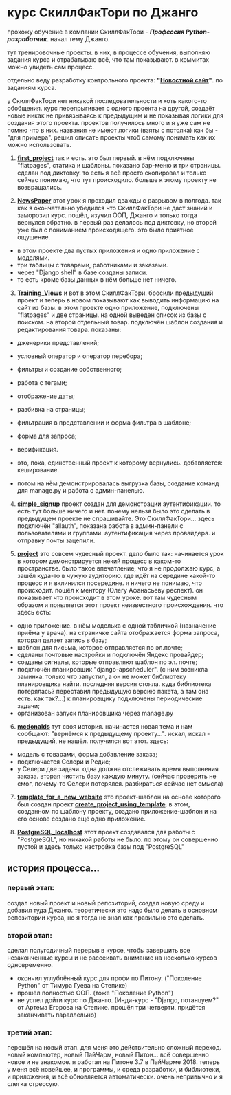 ﻿# курс СкиллФакТори по Джанго

прохожу обучение в компании СкиллФакТори - _**Профессия Python-разработчик**_. начал тему Джанго. 

тут тренировочные проекты. в них, в процессе обучения, выполняю задания курса и отрабатываю всё, что там показывают. 
в коммитах можно увидеть сам процесс.

отдельно веду разработку контрольного проекта: 
**"[Новостной сайт](https://github.com/Archangel-Ray/SkillFactory_NewsPaper)"**. по заданиям курса.


у СкиллФакТори нет никакой последовательности и хоть какого-то обобщения. курс перепрыгивает с одного проекта на другой,
создаёт новые никак не привязываясь к предыдущим и не показывая логики для создания этого проекта. проектов получилось 
много и я уже сам не помню что в них. названия не имеют логики (взяты с потолка) как бы - "для примера". 
решил описать проекты чтоб самому понимать как их можно использовать.

1. **[first_project](first_project)**
так и есть. это был первый. в нём подключены "flatpages", статика и шаблоны. показано бар-меню и три страницы.
сделан под диктовку. то есть я всё просто скопировал и только сейчас понимаю, что тут происходило. 
больше к этому проекту не возвращались.

2. **[NewsPaper](NewsPaper)**
этот урок я проходил дважды с разрывом в полгода. так как я окончательно убедился что СкиллФакТори не даст знаний и 
заморозил курс. пошёл, изучил ООП, Джанго и только тогда вернулся обратно. в первый раз делалось под диктовку, но 
второй уже был с пониманием происходящего. это было приятное ощущение.
* в этом проекте два пустых приложения и одно приложение с моделями. 
* три таблицы с товарами, работниками и заказами.
* через "Django shell" в базе созданы записи. 
* то есть кроме базы данных в нём больше нет ничего.

3. **[Training_Views](Training_Views)**
и вот в этом СкиллФакТори. бросили предыдущий проект и теперь в новом показывают как выводить информацию на сайт 
из базы. в этом проекте одно приложение, подключены "flatpages" и две страницы. на одной выведен список из базы 
с поиском. на второй отдельный товар. подключён шаблон создания и редактирования товара. показаны:
* дженерики представлений;
* условный оператор и оператор перебора;
* фильтры и создание собственного;
* работа с тегами;
* отображение даты;
* разбивка на страницы;
* фильтрация в представлении и форма фильтра в шаблоне;
* форма для запроса;
* верификация.

* это, пока, единственный проект к которому вернулись. добавляется: кеширование.
* потом на нём демонстрировалась выгрузка базы, создание команд для manage.py и работа с админ-панелью.

4. **[simple_signup](simple_signup)**
проект создан для демонстрации аутентификации. то есть тут больше ничего и нет. почему нельзя было это сделать 
в предыдущем проекте не спрашивайте. Это СкиллФакТори... здесь подключён "allauth", показана работа в админ-панели 
с пользователями и группами. аутентификация через провайдера. и отправку почты зацепили.

5. **[project](project)**
это совсем чудесный проект. дело было так: 
начинается урок в котором демонстрируется некий процесс в каком-то пространстве. было такое впечатление, что я не 
продолжаю курс, а зашёл куда-то в чужую аудиторию. где идёт на середине какой-то процесс и я вклинился посередине. 
я ничего не понимаю, что происходит. пошёл к ментору (Олегу Афанасьеву респект). он показывает что происходит в этом 
уроке. вот там чудесным образом и появляется этот проект неизвестного происхождения.
что здесь есть:
* одно приложение. в нём моделька с одной табличкой (назначение приёма у врача). на страничке сайта отображается форма 
запроса, которая делает запись в базу;
* шаблон для письма, которое отправляется по эл.почте;
* сделаны почтовые настройки и подключён Яндекс провайдер;
* созданы сигналы, которые отправляют шаблон по эл. почте;
* подключён планировщик "django-apscheduler". (с ним возникла заминка. только что запустил, а он не может библиотеку 
планировщика найти. последняя версия стояла. куда библиотека потерялась? переставил предыдущую версию пакета, 
а там она есть. как так?...) к планировщику подключены периодические задачи;
* организован запуск планировщика через manage.py

6. **[mcdonalds](mcdonalds)**
тут своя история. начинается новая тема и нам сообщают: "вернёмся к предыдущему проекту...". искал, искал - предыдущий, 
не нашёл. получился вот этот. здесь:
* модель с товарами, форма добавление заказа;
* подключается Селери и Редис;
* у Селери две задачи. одна должна отслеживать время выполнения заказа. вторая чистить базу каждую минуту. (сейчас 
проверить не смог, почему-то Селери потерялся. разбираться сейчас нет смысла)

7. **[template_for_a_new_website](template_for_a_new_website)**
это проект-шаблон на основе которого был создан 
проект **[create_project_using_template](create_project_using_template)**. в этом, созданном по шаблону проекту, создано 
приложение-шаблон и на его основе создано ещё одно приложение.

8. **[PostgreSQL_localhost](PostgreSQL_localhost)**
этот проект создавался для работы с "PostgreSQL", но никакой работы не было. по этому он совершенно пустой и здесь 
только настройка базы под "PostgreSQL"

## история процесса...
### первый этап:
создал новый проект и новый репозиторий, создал новую среду и добавил туда Джанго. теоретически это надо было делать 
в основном репозитории курса, но я тогда не знал как правильно это сделать.
### второй этап:
сделал полугодичный перерыв в курсе, чтобы завершить все незаконченные курсы и не рассеивать внимание на несколько 
курсов одновременно. 
- окончил углублённый курс для профи по Питону. ("Поколение Python" от Тимура Гуева на Степике) 
- прошёл полностью ООП. (тоже "Поколение Python") 
- не успел дойти курс по Джанго. (Инди-курс - "Django, потанцуем?" от Артема Егорова на Степике. прошёл три четверти, 
придётся заканчивать параллельно)
### третий этап:
перешёл на новый этап. для меня это действительно сложный переход. новый компьютер, новый ПайЧарм, новый Питон... 
всё совершенно новое и не знакомое. я работал на Питоне 3.7 в ПайЧарме 2018. теперь у меня всё новейшее, и программы, 
и среда разработки, и библиотеки, и приложения, и всё обновляется автоматически. очень непривычно и я слегка стрессую.
